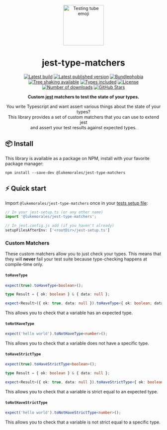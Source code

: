 <p align="center">
  <a href="https://github.com/lukemorales/jest-type-matchers"><img src="https://images.emojiterra.com/google/noto-emoji/v2.034/512px/1f9ea.png" alt="Testing tube emoji" height="130"/ target="\_parent"></a>
</p>

<h1 align="center">jest-type-matchers</h1>

<p align="center">
  <a href="https://github.com/lukemorales/jest-type-matchers/actions/workflows/tests.yml"><img src="https://github.com/lukemorales/jest-type-matchers/actions/workflows/tests.yml/badge.svg?branch=main" alt="Latest build" target="\_parent"></a>
  <a href="https://www.npmjs.com/package/@lukemorales/jest-type-matchers"><img src="https://badgen.net/npm/v/@lukemorales/jest-type-matchers" alt="Latest published version" target="\_parent"></a>
  <a href="https://bundlephobia.com/package/@lukemorales/jest-type-matchers@latest"><img src="https://badgen.net/bundlephobia/minzip/@lukemorales/jest-type-matchers" alt="Bundlephobia" target="\_parent"></a>
  <a href="https://bundlephobia.com/package/@lukemorales/jest-type-matchers@latest"><img src="https://badgen.net/bundlephobia/tree-shaking/@lukemorales/jest-type-matchers" alt="Tree shaking available" target="\_parent"></a>
  <a href="https://github.com/lukemorales/jest-type-matchers"><img src="https://badgen.net/npm/types/@lukemorales/jest-type-matchers" alt="Types included" target="\_parent"></a>
  <a href="https://www.npmjs.com/package/@lukemorales/jest-type-matchers"><img src="https://badgen.net/npm/license/@lukemorales/jest-type-matchers" alt="License" target="\_parent"></a>
  <a href="https://www.npmjs.com/package/@lukemorales/jest-type-matchers"><img src="https://badgen.net/npm/dt/@lukemorales/jest-type-matchers" alt="Number of downloads" target="\_parent"></a>
  <a href="https://github.com/lukemorales/jest-type-matchers"><img src="https://img.shields.io/github/stars/lukemorales/jest-type-matchers.svg?style=social&amp;label=Star" alt="GitHub Stars" target="\_parent"></a>
</p>

<p align="center">
  <strong>Custom <a href="https://jestjs.io alt="Jest" target="\_parent">jest</a> matchers to test the state of your types.</strong>
</p>

<p align="center">
  You write Typescript and want assert various things about the state of your types?<br />This library provides a set of custom matchers that you can use to extend jest<br />and assert your test results against expected types.
</p>

## 📦 Install
This library is available as a package on NPM, install with your favorite package manager:

```dircolors
npm install --save-dev @lukemorales/jest-type-matchers
```

## ⚡ Quick start
Import `@lukemorales/jest-type-matchers` once in your [tests setup
file](
  https://jestjs.io/docs/en/configuration.html#setupfilesafterenv-array):

```ts
// In your jest-setup.ts (or any other name)
import '@lukemorales/jest-type-matchers';

// In jest.config.js add (if you haven't already)
setupFilesAfterEnv: ['<rootDir>/jest-setup.ts']
```

### Custom Matchers
These custom matchers allow you to just check your types. This means that they will **never** fail your test suite because type-checking happens at compile-time only.

#### `toHaveType`
```ts
expect(true).toHaveType<boolean>();

type Result = { ok: boolean } & { data: null };

expect<Result>({ ok: true, data: null }).toHaveType<{ ok: boolean; data: null }>();
```
This allows you to check that a variable has an expected type.

#### `toNotHaveType`
```ts
expect('hello world').toNotHaveType<number>();
```
This allows you to check that a variable does not have a specific type.

#### `toHaveStrictType`
```ts
expect(true).toHaveStrictType<boolean>();

type Result = { ok: boolean } & { data: null };

expect<Result>({ ok: true, data: null }).toHaveStrictType<{ ok: boolean } & { data: null }>();
```
This allows you to check that a variable is strict equal to an expected type.

#### `toNotHaveStrictType`
```ts
expect('hello world').toNotHaveStrictType<number>();
```
This allows you to check that a variable is not strict equal to a specific type.

